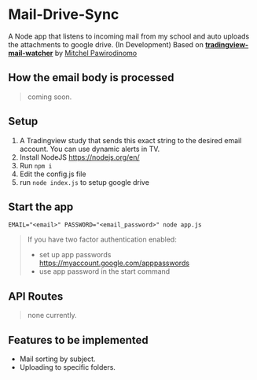 # Mail-Drive-Sync
A Node app that listens to incoming mail from my school and auto uploads the attachments to google drive.
(In Development)
Based on [**tradingview-mail-watcher**](https://github.com/pawiromitchel/tradingview-mail-watche) by [Mitchel Pawirodinomo](https://github.com/pawiromitchel/)



## How the email body is processed

> coming soon.

## Setup
1. A Tradingview study that sends this exact string to the desired email account. You can use dynamic alerts in TV.
2. Install NodeJS https://nodejs.org/en/
3. Run `npm i`
4. Edit the config.js file
5. run `node index.js` to setup google drive

## Start the app
`EMAIL="<email>" PASSWORD="<email_password>" node app.js`

> If you have two factor authentication enabled:
>- set up app passwords https://myaccount.google.com/apppasswords
>- use app password in the start command

## API Routes

> none currently.

## Features to be implemented
- Mail sorting by subject.
- Uploading to specific folders.
